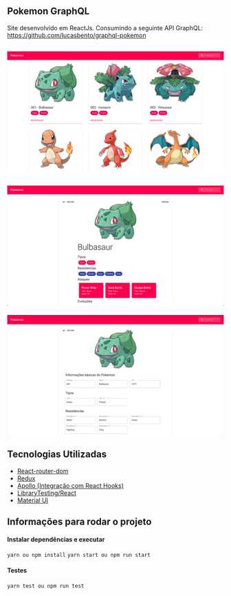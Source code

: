 ## Pokemon GraphQL

Site desenvolvido em ReactJs. Consumindo a seguinte API GraphQL: https://github.com/lucasbento/graphql-pokemon

![home](./images/home.png)
-----
![details](./images/details.png)
-----
![details](./images/edit.png)

## Tecnologias Utilizadas
* [React-router-dom](https://reactrouter.com/web/guides/quick-start)
* [Redux](https://redux.js.org/introduction/getting-started)
* [Apollo (Integração com React Hooks)](https://www.apollographql.com/docs/react/)
* [LibraryTesting/React](https://testing-library.com/docs/react-testing-library/intro)
* [Material UI](https://material-ui.com/)

## Informações para rodar o projeto

#### Instalar dependências e executar
``yarn ou npm install``
``yarn start ou npm run start``

#### Testes
``yarn test ou npm run test``
